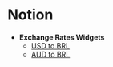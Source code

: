 <h1>Notion</h1>
<ul>
  <li><strong>Exchange Rates Widgets</strong>
    <ul>
      <li><a href="https://khalilagazal.github.io/playground/notion/currency/usd.html" target="_blank">USD to BRL</a></li>
      <li><a href="https://khalilagazal.github.io/playground/notion/currency/aud.html" target="_blank">AUD to BRL</a></li>
    </ul>
  </li>
</ul>

